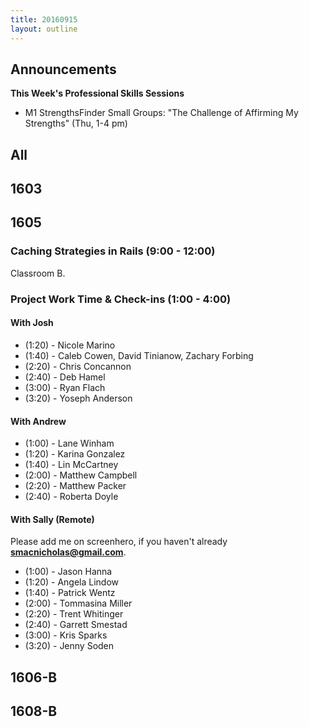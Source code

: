 ```yaml
---
title: 20160915
layout: outline
---
```


## Announcements
**This Week's Professional Skills Sessions**  

* M1 StrengthsFinder Small Groups: "The Challenge of Affirming My Strengths" (Thu, 1-4 pm)  

## All

## 1603


## 1605

### Caching Strategies in Rails (9:00 - 12:00)

Classroom B.

### Project Work Time & Check-ins (1:00 - 4:00)

#### With Josh

* (1:20) - Nicole Marino
* (1:40) - Caleb Cowen, David Tinianow, Zachary Forbing
* (2:20) - Chris Concannon
* (2:40) - Deb Hamel
* (3:00) - Ryan Flach
* (3:20) - Yoseph Anderson

#### With Andrew

* (1:00) - Lane Winham
* (1:20) - Karina Gonzalez
* (1:40) - Lin McCartney
* (2:00) - Matthew Campbell
* (2:20) - Matthew Packer
* (2:40) - Roberta Doyle

#### With Sally (Remote)
Please add me on screenhero, if you haven't already **smacnicholas@gmail.com**.

* (1:00) - Jason Hanna
* (1:20) - Angela Lindow
* (1:40) - Patrick Wentz
* (2:00) - Tommasina Miller
* (2:20) - Trent Whitinger
* (2:40) - Garrett Smestad
* (3:00) - Kris Sparks
* (3:20) - Jenny Soden


## 1606-B


## 1608-B
